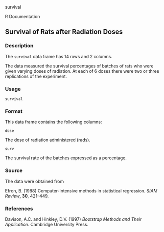 survival

R Documentation

##  Survival of Rats after Radiation Doses

### Description

The `survival` data frame has 14 rows and 2 columns.

The data measured the survival percentages of batches of rats who were given
varying doses of radiation. At each of 6 doses there were two or three
replications of the experiment.

### Usage

    
    survival

### Format

This data frame contains the following columns:

`dose`

The dose of radiation administered (rads).

`surv`

The survival rate of the batches expressed as a percentage.

### Source

The data were obtained from

Efron, B. (1988) Computer-intensive methods in statistical regression. _SIAM
Review_, **30**, 421–449.

### References

Davison, A.C. and Hinkley, D.V. (1997) _Bootstrap Methods and Their
Application_. Cambridge University Press.

